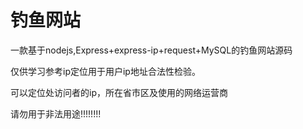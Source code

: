 # 钓鱼网站
一款基于nodejs,Express+express-ip+request+MySQL的钓鱼网站源码

仅供学习参考ip定位用于用户ip地址合法性检验。

可以定位处访问者的ip，所在省市区及使用的网络运营商

请勿用于非法用途!!!!!!!!
